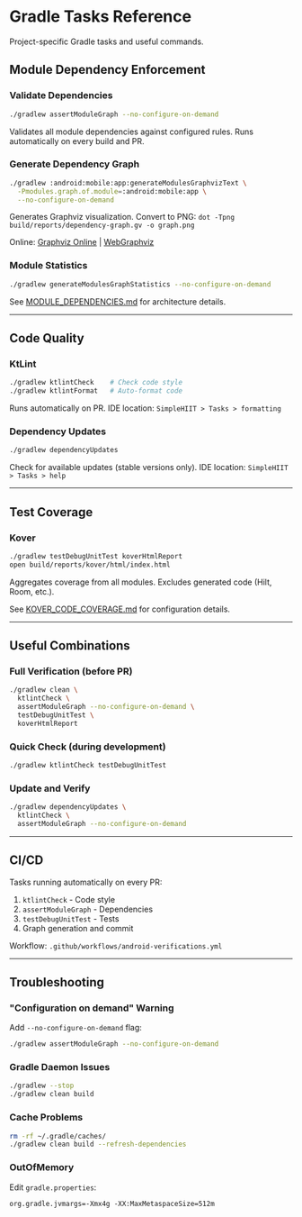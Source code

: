 # Gradle Tasks Reference

Project-specific Gradle tasks and useful commands.

## Module Dependency Enforcement

### Validate Dependencies

```bash
./gradlew assertModuleGraph --no-configure-on-demand
```

Validates all module dependencies against configured rules. Runs automatically on every build and PR.

### Generate Dependency Graph

```bash
./gradlew :android:mobile:app:generateModulesGraphvizText \
  -Pmodules.graph.of.module=:android:mobile:app \
  --no-configure-on-demand
```

Generates Graphviz visualization. Convert to PNG: `dot -Tpng build/reports/dependency-graph.gv -o graph.png`

Online: [Graphviz Online](https://dreampuf.github.io/GraphvizOnline/) | [WebGraphviz](http://www.webgraphviz.com/)

### Module Statistics

```bash
./gradlew generateModulesGraphStatistics --no-configure-on-demand
```

See [MODULE_DEPENDENCIES.md](MODULE_DEPENDENCIES.md) for architecture details.

---

## Code Quality

### KtLint

```bash
./gradlew ktlintCheck    # Check code style
./gradlew ktlintFormat   # Auto-format code
```

Runs automatically on PR. IDE location: `SimpleHIIT > Tasks > formatting`

### Dependency Updates

```bash
./gradlew dependencyUpdates
```

Check for available updates (stable versions only). IDE location: `SimpleHIIT > Tasks > help`

---

## Test Coverage

### Kover

```bash
./gradlew testDebugUnitTest koverHtmlReport
open build/reports/kover/html/index.html
```

Aggregates coverage from all modules. Excludes generated code (Hilt, Room, etc.).

See [KOVER_CODE_COVERAGE.md](KOVER_CODE_COVERAGE.md) for configuration details.

---

## Useful Combinations

### Full Verification (before PR)

```bash
./gradlew clean \
  ktlintCheck \
  assertModuleGraph --no-configure-on-demand \
  testDebugUnitTest \
  koverHtmlReport
```

### Quick Check (during development)

```bash
./gradlew ktlintCheck testDebugUnitTest
```

### Update and Verify

```bash
./gradlew dependencyUpdates \
  ktlintCheck \
  assertModuleGraph --no-configure-on-demand
```

---

## CI/CD

Tasks running automatically on every PR:
1. `ktlintCheck` - Code style
2. `assertModuleGraph` - Dependencies
3. `testDebugUnitTest` - Tests
4. Graph generation and commit

Workflow: `.github/workflows/android-verifications.yml`

---

## Troubleshooting

### "Configuration on demand" Warning

Add `--no-configure-on-demand` flag:
```bash
./gradlew assertModuleGraph --no-configure-on-demand
```

### Gradle Daemon Issues

```bash
./gradlew --stop
./gradlew clean build
```

### Cache Problems

```bash
rm -rf ~/.gradle/caches/
./gradlew clean build --refresh-dependencies
```

### OutOfMemory

Edit `gradle.properties`:
```properties
org.gradle.jvmargs=-Xmx4g -XX:MaxMetaspaceSize=512m
